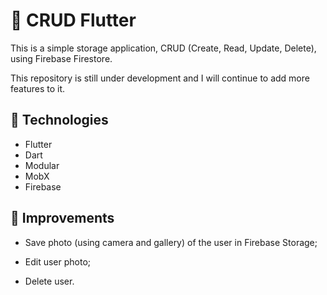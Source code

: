 
#  👤 CRUD Flutter

This is a simple storage application, CRUD (Create, Read, Update, Delete), using Firebase Firestore.


This repository is still under development and I will continue to add more features to it.

## 🚀 Technologies

- Flutter
- Dart
- Modular
- MobX
- Firebase

##  📌 Improvements

- Save photo (using camera and gallery) of the user in Firebase Storage;

- Edit user photo;

- Delete user.


